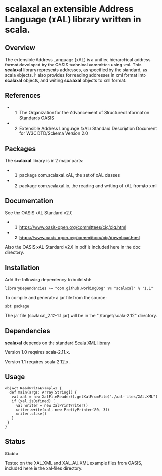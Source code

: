 # **scalaxal** an extensible Address Language (xAL) library written in scala.


## Overview

The extensible Address Language (xAL) is a unified hierarchical address format developed
by the OASIS technical committee using xml. This **scalaxal** library represents addresses,
as specified by the standard, as scala objects. It also provides for reading addresses
in xml format into **scalaxal** objects, and writing **scalaxal** objects to xml format.

## References
 
- 1) The Organization for the Advancement of Structured Information Standards [OASIS](https://www.oasis-open.org/committees/ciq/)
- 2) Extensible Address Language (xAL) Standard Description Document for W3C DTD/Schema Version 2.0

## Packages

The **scalaxal** library is in 2 major parts:
- 1) package com.scalaxal.xAL, the set of xAL classes
- 2) package com.scalaxal.io, the reading and writing of xAL from/to xml

## Documentation

See the OASIS xAL Standard v2.0
 
- 1) https://www.oasis-open.org/committees/ciq/ciq.html
- 2) https://www.oasis-open.org/committees/ciq/download.html

Also the OASIS xAL Standard v2.0 in pdf is included here in the doc directory.
  
## Installation

Add the following dependency to build.sbt:

    libraryDependencies += "com.github.workingDog" %% "scalaxal" % "1.1"

To compile and generate a jar file from the source:

    sbt package

The jar file (scalaxal_2.12-1.1.jar) will be in the "./target/scala-2.12" directory.

## Dependencies

**scalaxal** depends on the standard [Scala XML library](https://github.com/scala/scala-xml)  

Version 1.0 requires scala-2.11.x. 

Version 1.1 requires scala-2.12.x. 

## Usage

    object ReadWriteExample1 {
      def main(args: Array[String]) {
       val xal = new XalFileReader().getXalFromFile("./xal-files/XAL.XML")
       if (xal.isDefined) {
         val writer = new XalPrintWriter()
         writer.write(xal, new PrettyPrinter(80, 3))
         writer.close()
       }
     }
    }

## Status

Stable

Tested on the XAL.XML and XAL_AU.XML example files from OASIS, included here in the xal-files directory.

